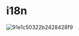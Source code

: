 # i18n

![91e1c50322b2428428f9](https://user-images.githubusercontent.com/85700432/218284322-82d3ccaa-b029-4a80-aabb-d267bad013af.jpeg)

